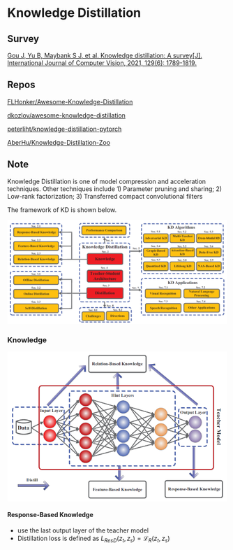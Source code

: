 # Knowledge Distillation

## Survey

[Gou J, Yu B, Maybank S J, et al. Knowledge distillation: A survey[J]. International Journal of Computer Vision, 2021, 129(6): 1789-1819.](https://arxiv.org/abs/2006.05525)

## Repos

[FLHonker/Awesome-Knowledge-Distillation](https://github.com/FLHonker/Awesome-Knowledge-Distillation)

[dkozlov/awesome-knowledge-distillation](https://github.com/dkozlov/awesome-knowledge-distillation)

[peterliht/knowledge-distillation-pytorch](https://github.com/peterliht/knowledge-distillation-pytorch)

[AberHu/Knowledge-Distillation-Zoo](https://github.com/AberHu/Knowledge-Distillation-Zoo)

## Note

Knowledge Distillation is one of model compression and acceleration techniques. Other techniques include 1) Parameter pruning and sharing; 2) Low-rank factorization; 3) Transferred compact convolutional filters

The framework of KD is shown below.

![kd-structure](imgs/image-20210721153844316.png)

### Knowledge

![image-20210721155028916](imgs/image-20210721155028916.png)

#### Response-Based Knowledge

- use the last output layer of the teacher model
- Distillation loss is defined as $L_{ResD}(z_t,z_s)= \mathcal{L}_{R}(z_t,z_s)$​​

 
